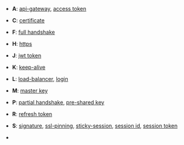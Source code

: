 - **A**:
[api-gateway](), [access token]()

- **C**:
[certificate]()

- **F**:
[full handshake]()

- **H**:
[https]()

- **J**:
[jwt token]()

- **K**:
[keep-alive]()

- **L**:
[load-balancer](), [login]()

- **M**:
[master key](https://github.com/chipbk10/SystemDesign/blob/master/partial-handshake.md)

- **P**:
[partial handshake](), [pre-shared key](https://github.com/chipbk10/SystemDesign/blob/master/partial-handshake.md)

- **R**:
[refresh token]()

- **S**:
[signature](), [ssl-pinning](), [sticky-session](), [session id](), [session token]()

- 
